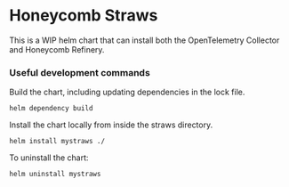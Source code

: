 # Honeycomb Straws

This is a WIP helm chart that can install both the OpenTelemetry Collector and Honeycomb Refinery.

### Useful development commands

Build the chart, including updating dependencies in the lock file.

`helm dependency build`

Install the chart locally from inside the straws directory.

`helm install mystraws ./`

To uninstall the chart:

`helm uninstall mystraws`
